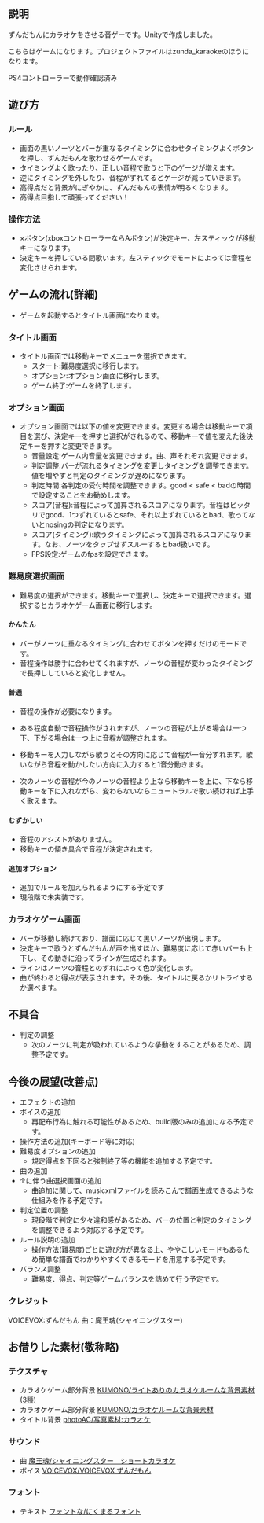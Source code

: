 ## 説明

ずんだもんにカラオケをさせる音ゲーです。Unityで作成しました。

こちらはゲームになります。プロジェクトファイルはzunda_karaokeのほうになります。

PS4コントローラーで動作確認済み

## 遊び方

### ルール
* 画面の黒いノーツとバーが重なるタイミングに合わせタイミングよくボタンを押し、ずんだもんを歌わせるゲームです。
* タイミングよく歌ったり、正しい音程で歌うと下のゲージが増えます。
* 逆にタイミングを外したり、音程がずれてるとゲージが減っていきます。
* 高得点だと背景がにぎやかに、ずんだもんの表情が明るくなります。
* 高得点目指して頑張ってください！

### 操作方法
* ×ボタン(xboxコントローラーならAボタン)が決定キー、左スティックが移動キーになります。
* 決定キーを押している間歌います。左スティックでモードによっては音程を変化させられます。

## ゲームの流れ(詳細)
* ゲームを起動するとタイトル画面になります。

### タイトル画面
* タイトル画面では移動キーでメニューを選択できます。
	* スタート:難易度選択に移行します。
	* オプション:オプション画面に移行します。
	* ゲーム終了:ゲームを終了します。

### オプション画面
* オプション画面では以下の値を変更できます。変更する場合は移動キーで項目を選び、決定キーを押すと選択がされるので、移動キーで値を変えた後決定キーを押すと変更できます。
	* 音量設定:ゲーム内音量を変更できます。曲、声それぞれ変更できます。
	* 判定調整:バーが流れるタイミングを変更しタイミングを調整できます。値を増やすと判定のタイミングが遅めになります。
	* 判定時間:各判定の受付時間を調整できます。good < safe < badの時間で設定することをお勧めします。
	* スコア(音程):音程によって加算されるスコアになります。音程はピッタリでgood、1つずれているとsafe、それ以上ずれているとbad、歌ってないとnosingの判定になります。
	* スコア(タイミング):歌うタイミングによって加算されるスコアになります。なお、ノーツをタップせずスルーするとbad扱いです。
	* FPS設定:ゲームのfpsを設定できます。

### 難易度選択画面
* 難易度の選択ができます。移動キーで選択し、決定キーで選択できます。選択するとカラオケゲーム画面に移行します。

#### かんたん
* バーがノーツに重なるタイミングに合わせてボタンを押すだけのモードです。
* 音程操作は勝手に合わせてくれますが、ノーツの音程が変わったタイミングで長押ししていると変化しません。

#### 普通
* 音程の操作が必要になります。
* ある程度自動で音程操作がされますが、ノーツの音程が上がる場合は一つ下、下がる場合は一つ上に音程が調整されます。
* 移動キーを入力しながら歌うとその方向に応じて音程が一音分ずれます。歌いながら音程を動かしたい方向に入力すると1音分動きます。

* 次のノーツの音程が今のノーツの音程より上なら移動キーを上に、下なら移動キーを下に入れながら、変わらないならニュートラルで歌い続ければ上手く歌えます。

#### むずかしい
* 音程のアシストがありません。
* 移動キーの傾き具合で音程が決定されます。

#### 追加オプション
* 追加でルールを加えられるようにする予定です
* 現段階で未実装です。


### カラオケゲーム画面
* バーが移動し続けており、譜面に応じて黒いノーツが出現します。
* 決定キーで歌うとずんだもんが声を出すほか、難易度に応じて赤いバーも上下し、その動きに沿ってラインが生成されます。
* ラインはノーツの音程とのずれによって色が変化します。
* 曲が終わると得点が表示されます。その後、タイトルに戻るかリトライするか選べます。


## 不具合
* 判定の調整
    * 次のノーツに判定が吸われているような挙動をすることがあるため、調整予定です。

## 今後の展望(改善点)
* エフェクトの追加
* ボイスの追加
    * 再配布行為に触れる可能性があるため、build版のみの追加になる予定です。
* 操作方法の追加(キーボード等に対応)
* 難易度オプションの追加
    * 規定得点を下回ると強制終了等の機能を追加する予定です。
* 曲の追加
* ↑に伴う曲選択画面の追加
    * 曲追加に関して、musicxmlファイルを読みこんで譜面生成できるような仕組みを作る予定です。
* 判定位置の調整
    * 現段階で判定に少々違和感があるため、バーの位置と判定のタイミングを調整できるよう対応する予定です。
* ルール説明の追加
    * 操作方法(難易度)ごとに遊び方が異なる上、ややこしいモードもあるため簡単な譜面でわかりやすくできるモードを用意する予定です。
* バランス調整
    * 難易度、得点、判定等ゲームバランスを詰めて行う予定です。

### クレジット

VOICEVOX:ずんだもん
曲：魔王魂(シャイニングスター)

## お借りした素材(敬称略)

### テクスチャ
* カラオケゲーム部分背景 [KUMONO/ライトありのカラオケルームな背景素材(3種)](https://sozaino.site/archives/1743)
* カラオケゲーム部分背景 [KUMONO/カラオケルームな背景素材](https://sozaino.site/archives/1553)
* タイトル背景 [photoAC/写真素材:カラオケ](https://www.photo-ac.com/main/detail/28267780&title=%E3%82%AB%E3%83%A9%E3%82%AA%E3%82%B1)


### サウンド

* 曲 [魔王魂/シャイニングスター　ショートカラオケ](https://maou.audio/14_shining_star/)
* ボイス [VOICEVOX/VOICEVOX ずんだもん](https://voicevox.hiroshiba.jp/product/zundamon/)

### フォント

* テキスト [フォントな/にくまるフォント](http://www.fontna.com/blog/1651/)